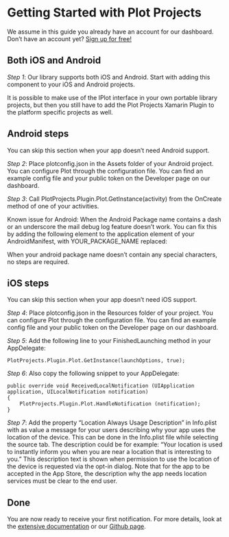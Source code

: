# Getting Started with Plot Projects
We assume in this guide you already have an account for our dashboard. Don’t have an account yet? [Sign up for free!](http://www.plotprojects.com/getourplugin/)

## Both iOS and Android
*Step 1*: Our library supports both iOS and Android. Start with adding this component to your iOS and Android projects.

It is possible to make use of the IPlot interface in your own portable library projects, but then you still have to add the Plot Projects Xamarin Plugin to the platform specific projects as well.

## Android steps
You can skip this section when your app doesn’t need Android support.

*Step 2*: Place plotconfig.json in the Assets folder of your Android project. You can configure Plot through the configuration file. You can find an example config file and your public token on the Developer page on our dashboard.

*Step 3*: Call PlotProjects.Plugin.Plot.GetInstance(activity) from the OnCreate method of one of your activities.

Known issue for Android: When the Android Package name contains a dash or an underscore the mail debug log feature doesn’t work. You can fix this by adding the following element to the application element of your AndroidManifest, with YOUR_PACKAGE_NAME replaced:
    <provider
         android:authorities="YOUR_PACKAGE_NAME.plot.debuglogprovider"
         android:name="com.plotprojects.retail.android.DebugLogProvider"
         android:exported="true" />

When your android package name doesn’t contain any special characters, no steps are required.

## iOS steps
You can skip this section when your app doesn’t need iOS support.

*Step 4*: Place plotconfig.json in the Resources folder of your project. You can configure Plot through the configuration file. You can find an example config file and your public token on the Developer page on our dashboard.

*Step 5*: Add the following line to your FinishedLaunching method in your AppDelegate:

    PlotProjects.Plugin.Plot.GetInstance(launchOptions, true);


*Step 6*: Also copy the following snippet to your AppDelegate:

    public override void ReceivedLocalNotification (UIApplication application, UILocalNotification notification)
    {
        PlotProjects.Plugin.Plot.HandleNotification (notification);
    }

*Step 7*: Add the property “Location Always Usage Description” in Info.plist with as value a message for your users describing why your app uses the location of the device. This can be done in the Info.plist file while selecting the source tab. The description could be for example: “Your location is used to instantly inform you when you are near a location that is interesting to you.” This description text is shown when permission to use the location of the device is requested via the opt-in dialog. Note that for the app to be accepted in the App Store, the description why the app needs location services must be clear to the end user.

## Done
You are now ready to receive your first notification. For more details, look at the [extensive documentation](/documentation/) or our [Github page](https://github.com/Plotprojects/plot-xamarin-plugin).
